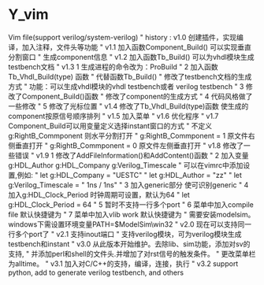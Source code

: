 # Y_vim
Vim file(support verilog/system-verilog)
" history            :  v1.0    创建插件，实现编译，加入注释，文件头等功能 
"                       v1.1    加入函数Component_Build() 可以实现垂直分割窗口
"                               生成component信息
"                       v1.2    加入函数Tb_Build() 可以为vhdl模块生成testbench文档
"                       v1.3    1 生成进程的命令改为：ProBuild
"                               2 加入函数Tb_Vhdl_Build(type) 函数
"                                   代替函数Tb_Build() 
"                                   修改了testbench文档的生成方式
"                                   功能：可以生成vhdl模块的vhdl testbench或者 verilog testbench
"                               3 修改了Component_Build()函数
"                                   修改了component的生成方式
"                               4 代码风格做了一些修改
"                               5 修改了光标位置
"                       v1.4    修改了Tb_Vhdl_Build(type)函数 使生成的component按原信号顺序排列
"                       v1.5    加入菜单
"                       v1.6    优化程序
"                       v1.7    Component_Build可以用变量定义选择instant窗口的方式
"                               不定义 g:RightB_Commponent  则水平分割打开
"                               g:RightB_Commponent = 1 原文件右侧垂直打开
"                               g:RightB_Commponent = 0 原文件左侧垂直打开
"                       v1.8    修改了一些错误
"                       v1.9    1 修改了AddFileInformation()和AddContent()函数
"                               2 加入变量g:HDL_Author g:HDL_Company g:Verilog_Timescale
"                                 可以在vimrc中添加设置,例如:
"                                   let g:HDL_Company = "UESTC"
"                                   let g:HDL_Author = "zz"
"                                   let g:Verilog_Timescale = " 1ns / 1ns"
"                               3 加入generic部分 使可识别generic
"                               4 加入g:HDL_Clock_Period 时钟周期可设置，默认为64
"                                   let g:HDL_Clock_Period = 64
"                               5 暂时不支持一行多个port
"                               6 菜单中加入compile file 默认快捷键为<F7>
"                               7 菜单中加入vlib work 默认快捷键为<F6>
"                                   需要安装modelsim。windows下需设置环境变量PATH=$ModelSim\win32
"                       v2.0    现在可以支持同一行多个port了
"                       v2.1    支持inout端口
"                               支持verilog模块，可为verilog模块生成testbench和instant
"                       v3.0    从此版本开始维护。去除lib、sim功能，添加对sv的支持,
"                               并添加perl和shell的文件头.并增加了对rst信号的触发条件。
"                               更改菜单栏为alltime。
"                       v3.1    加入对C/C++的支持，编译，连接，执行
"                       v3.2    support python, add <A-t> to generate verilog testbench, and others
